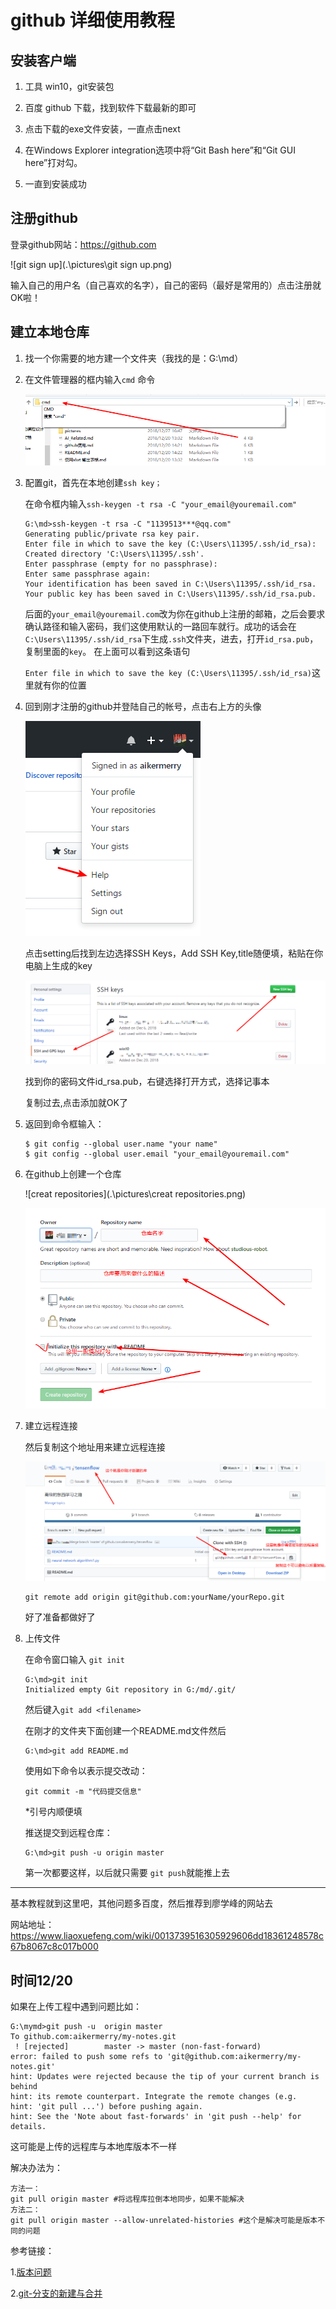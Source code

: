 # github 详细使用教程

## 安装客户端

1. 工具 win10，git安装包

2. 百度 github 下载，找到软件下载最新的即可

3. 点击下载的exe文件安装，一直点击next

4. 在Windows Explorer integration选项中将“Git Bash here”和“Git GUI here”打对勾。 

5. 一直到安装成功



## 注册github

登录github网站：https://github.com

![git sign up](.\pictures\git sign up.png)

输入自己的用户名（自己喜欢的名字），自己的密码（最好是常用的）点击注册就OK啦！

<!--下面的就是重点了-->

## 建立本地仓库

1. 找一个你需要的地方建一个文件夹（我找的是：G:\md）

2. 在文件管理器的框内输入`cmd` 命令

   ![cmd](.\pictures\cmd.png)

2. 配置git，首先在本地创建`ssh key；`

    在命令框内输入`ssh-keygen -t rsa -C "your_email@youremail.com"`

   ```
   G:\md>ssh-keygen -t rsa -C "1139513***@qq.com"
   Generating public/private rsa key pair.
   Enter file in which to save the key (C:\Users\11395/.ssh/id_rsa):
   Created directory 'C:\Users\11395/.ssh'.
   Enter passphrase (empty for no passphrase):
   Enter same passphrase again:
   Your identification has been saved in C:\Users\11395/.ssh/id_rsa.
   Your public key has been saved in C:\Users\11395/.ssh/id_rsa.pub.
   ```

   后面的`your_email@youremail.com`改为你在github上注册的邮箱，之后会要求确认路径和输入密码，我们这使用默认的一路回车就行。成功的话会在`C:\Users\11395/.ssh/id_rsa`下生成`.ssh`文件夹，进去，打开`id_rsa.pub`，复制里面的`key`。 在上面可以看到这条语句

   `Enter file in which to save the key (C:\Users\11395/.ssh/id_rsa)`这里就有你的位置

3. 回到刚才注册的github并登陆自己的帐号，点击右上方的头像

   ![seting](.\pictures\seting.png)

   点击setting后找到左边选择SSH Keys，Add SSH Key,title随便填，粘贴在你电脑上生成的key 

   ![seting](.\pictures\ssh.png)

   找到你的密码文件id_rsa.pub，右键选择打开方式，选择记事本

   复制过去,点击添加就OK了

4. 返回到命令框输入：

   ```
   $ git config --global user.name "your name"
   $ git config --global user.email "your_email@youremail.com"
   ```

5. 在github上创建一个仓库

   ![creat repositories](.\pictures\creat repositories.png)

   ![create2](.\pictures\create2.png)

6. 建立远程连接

   然后复制这个地址用来建立远程连接

   ![remoteUrl](.\pictures\remoteUrl.png)

   ```
   git remote add origin git@github.com:yourName/yourRepo.git
   ```

   好了准备都做好了

7. 上传文件

   在命令窗口输入 `git init`

   ```
   G:\md>git init
   Initialized empty Git repository in G:/md/.git/
   ```

   然后键入`git add <filename> `

   在刚才的文件夹下面创建一个README.md文件然后

   ```
   G:\md>git add README.md
   ```

   使用如下命令以表示提交改动： 

   ```
   git commit -m "代码提交信息" 
   ```

   *引号内顺便填

   推送提交到远程仓库：

   ```
   G:\md>git push -u origin master
   ```

   第一次都要这样，以后就只需要 `git push`就能推上去

   

------

基本教程就到这里吧，其他问题多百度，然后推荐到廖学峰的网站去

网站地址：https://www.liaoxuefeng.com/wiki/0013739516305929606dd18361248578c67b8067c8c017b000



## 时间12/20

如果在上传工程中遇到问题比如：

```
G:\mymd>git push -u  origin master
To github.com:aikermerry/my-notes.git
 ! [rejected]        master -> master (non-fast-forward)
error: failed to push some refs to 'git@github.com:aikermerry/my-notes.git'
hint: Updates were rejected because the tip of your current branch is behind
hint: its remote counterpart. Integrate the remote changes (e.g.
hint: 'git pull ...') before pushing again.
hint: See the 'Note about fast-forwards' in 'git push --help' for details.
```

这可能是上传的远程库与本地库版本不一样

解决办法为：

```
方法一：
git pull origin master #将远程库拉倒本地同步，如果不能解决
方法二：
git pull origin master --allow-unrelated-histories #这个是解决可能是版本不同的问题
```

<!--在我们小组的仓库中提交流程大致一样。有什么问题大家要积极搜索网络与想我提问-->

参考链接：

1.[版本问题](https://blog.csdn.net/lindexi_gd/article/details/52554159)

2.[git-分支的新建与合并](https://blog.csdn.net/makenothing/article/details/53014308)



​			
